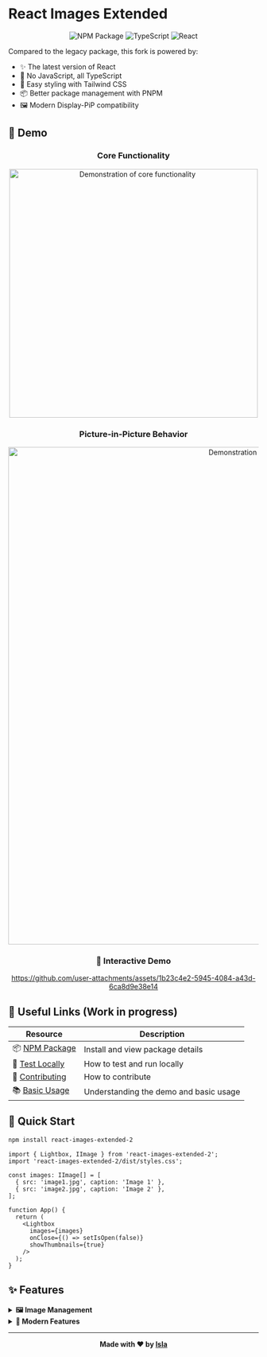 # React Images Extended

<div align="center">

![NPM Package](https://img.shields.io/npm/v/react-images-extended-2?style=for-the-badge&logo=npm&color=cb3837)
![TypeScript](https://img.shields.io/badge/TypeScript-007ACC?style=for-the-badge&logo=typescript&logoColor=white)
![React](https://img.shields.io/badge/React-20232A?style=for-the-badge&logo=react&logoColor=61DAFB)

</div>

Compared to the legacy package, this fork is powered by:

- ✨ The latest version of React
- 📝 No JavaScript, all TypeScript  
- 🎨 Easy styling with Tailwind CSS
- 📦 Better package management with PNPM
- 🖼️ Modern Display-PiP compatibility

## 📸 Demo

<div align="center">

### Core Functionality
<img width="500" alt="Demonstration of core functionality" src="https://github.com/user-attachments/assets/3f34fcee-5fb3-4a72-bfb7-97d7abcf463f" />

### Picture-in-Picture Behavior  
<img width="1000" alt="Demonstration of PiP behaviour" src="https://github.com/user-attachments/assets/e5ce5b06-7418-4a50-80e9-8e2aae227721" />

### 🎥 Interactive Demo
https://github.com/user-attachments/assets/1b23c4e2-5945-4084-a43d-6ca8d9e38e14

</div>

## 🔗 Useful Links (Work in progress)

| Resource | Description |
|----------|-------------|
| 📦 [NPM Package](https://www.npmjs.com/package/react-images-extended-2) | Install and view package details |
| 🧪 [Test Locally](#) | How to test and run locally |
| 🤝 [Contributing](#) | How to contribute |
| 📚 [Basic Usage](#) | Understanding the demo and basic usage |

## 🚀 Quick Start

```bash
npm install react-images-extended-2
```

```tsx
import { Lightbox, IImage } from 'react-images-extended-2';
import 'react-images-extended-2/dist/styles.css';

const images: IImage[] = [
  { src: 'image1.jpg', caption: 'Image 1' },
  { src: 'image2.jpg', caption: 'Image 2' },
];

function App() {
  return (
    <Lightbox
      images={images}
      onClose={() => setIsOpen(false)}
      showThumbnails={true}
    />
  );
}
```

## ✨ Features

<details>
<summary><b>🖼️ Image Management</b></summary>

- Zoom, rotate, and drag functionality
- Thumbnail navigation
- Keyboard shortcuts
- Touch/gesture support

</details>

<details>
<summary><b>🎯 Modern Features</b></summary>

- Picture-in-Picture mode
- Full TypeScript support
- Tailwind CSS styling
- Responsive design

</details>

---

<div align="center">

**Made with ❤️ by [Isla](https://github.com/ryan-n-may)**

</div>
